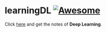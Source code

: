 # learningDL [![Awesome](https://cdn.rawgit.com/sindresorhus/awesome/d7305f38d29fed78fa85652e3a63e154dd8e8829/media/badge.svg)](https://github.com/polarisZhao/awesome-face)
Click [here](https://github.com/jelly0o0/learningDL/blob/master/learningDL.ipynb) and get the notes of **Deep Learning**.

